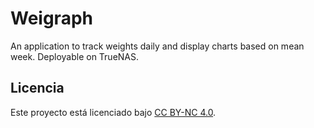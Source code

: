 # Weigraph
An application to track weights daily and display charts based on mean week. Deployable on TrueNAS.

## Licencia

Este proyecto está licenciado bajo [CC BY-NC 4.0](https://creativecommons.org/licenses/by-nc/4.0/).
